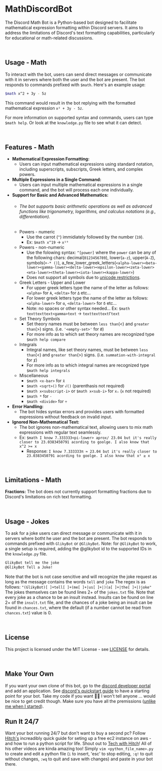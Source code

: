 # MathDiscordBot
The Discord Math Bot is a Python-based bot designed to facilitate mathematical expression formatting within Discord servers. It aims to address the limitations of Discord's text formatting capabilities, particularly for educational or math-related discussions.

<br>

## Usage - Math
To interact with the bot, users can send direct messages or communicate with it in servers where both the user and the bot are present. The bot responds to commands prefixed with `$math`. Here's an example usage:
``` bash
$math x^2 + 3y - 5z
```
This command would result in the bot replying with the formatted mathematical expression `x² + 3y - 5z`.

For more information on supported syntax and commands, users can type `$math help`.
Or look at the `knowledge.py` file to see what it can detect.

<br>

## Features - Math

* **Mathematical Expression Formatting:**
   * Users can input mathematical expressions using standard notation, including superscripts, subscripts, Greek letters, and complex powers.
* **Multiple Expressions in a Single Command:**
   * Users can input multiple mathematical expressions in a single command, and the bot will process each one individually.
* **Support for Basic and Advanced Mathematics:** 
   * ###### The bot supports basic arithmetic operations as well as advanced functions like trigonometry, logarithms, and calculus notations (e.g., differentiation).
   * Powers - numeric
      * Use the carrot (`^`) immidiately followed by the number (`19`).
      * Ex: `$math x^19` -> `x¹⁹`
   * Powers - non-numeric
      * Use the folowing syntax: `^[power]` where the `power` can be any of the following chars: decimal(`0123456789`), lower(`a-z`), upper(`A-Z`), symbols(`+-* ()`), a_few_lower_greek_letters(`<alpha-lower><beta-lower><gamma-lower><delta-lower><epsilon-lower><zeta-lower><eta-lower><theta-lower><iota-lower><kappa-lower>`)
      * Does not support all symbols due to [unicode restrictions](https://en.wikipedia.org/wiki/Unicode_subscripts_and_superscripts).
   * Greek Letters - Upper and Lower
      * For upper greek letters type the name of the letter as follows: `<alpha>` for `Α`, `<delta>` for `Δ` etc...
      * For lower greek letters type the name of the letter as follows: `<alpha-lower>` for `α`, `<delta-lower>` for `δ` etc...
      * Note: no spaces or other syntax needed... Ex: `$math texttexttext<gamma>text` -> `texttexttextΓtext`
   * Set Theory Symbols
      * Set theory names must be between `less than`(<) and `greater than`(>) signs. (i.e. `'<empty-set>'` for `Ø`)
      * For more info as to which set theory names are recognized type `$math help compare`
   * Integrals
      * Integral names, like set theory names, must be between `less than`(<) and `greater than`(>) signs. (i.e. `summation-with-integral` for `⨋`)
      * For more info as to which integral names are recognized type `$math help integrals`
   * Miscellaneous
      * `$math <x-bar>` for `x̄`
      * `$math <sqrt>()` for `√()` (parenthasis not required)
      * `$math x<subscript-i>` or `$math x<sub-i>` for `xᵢ` (`x` not required)
      * `$math *` for `⋅`
      * `$math <divide>` for `÷`
* **Error Handling:** 
   * The bot hides syntax errors and provides users with formatted expressions without feedback on invalid input.
* **Ignored Non-Mathematical Text:** 
   * The bot ignores non-mathematical text, allowing users to mix math expressions with regular text seamlessly.
   * Ex: `$math I know 7.333333<pi-lower> aprox/ 23.04 but it's really closer to 23.0383450791 acording to goolge. I also know that x^2 >= x`
      * Response: `I know 7.333333π ≈ 23.04 but it's really closer to 23.0383450791 acording to goolge. I also know that x² ≥ x`

<br>

## Limitations - Math
**Fractions:** The bot does not currently support formatting fractions due to Discord's limitations on rich text formatting.

<br>

## Usage - Jokes
To ask for a joke users can direct message or communicate with it in servers where botht he user and the bot are present. The bot responds to commands prefixed with `GlikyBot` or `@GlikyBot`. Note: for `@GlikyBot` to work, a single setup is required, adding the @glikybot id to the supported IDs in the `knowledge.py` file.
``` bash
GlikyBot tell me the joke
@GlikyBot Tell a Joke!
```
Note that the bot is not case sencitive and will recognize the joke request as long as the message contains the words `tell` and `joke`
The regex is as follows: `"(GlikyBot)[ ]+tell[ ]+(me[ ]+|us[ ]+|)(a[ ]+|the[ ]+|)joke"`
The jokes themselves can be found lines 2+ of the `jokes.txt` file. Note that every joke as a chance to be an insult instead. Insults can be found on line 2+ of the `insult.txt` file, and the chances of a joke being an insult can be found in `chances.txt`, where the default (if a number cannot be read from `chances.txt`) value is 0.

<br>

## License
This project is licensed under the MIT License - see [LICENSE](https://opensource.org/license/mit) for details.

<br>

## Make Your Own
If you want your own clone of this bot, go to the [discord developer portal](https://discord.com/developers/applications) and add an application. See [discord's quickstart guide](https://discordpy.readthedocs.io/en/stable/quickstart.html) to have a starting point for your bot. Take my code if you want 🤷‍♂️ I won't tell anyone ... would be nice to get credit though. Make sure you have all the premissions ([unlike me when I started](https://stackoverflow.com/questions/78162810/discord-bot-basic-example-fails-due-to-privilegedintentsrequiredexc-shard-id-e)).
## Run It 24/7
Want your bot running 24/7 but don't want to buy a second pc? Follow [Hitch's](https://www.youtube.com/watch?v=xXirbnUB3NU&ab_channel=TechwithHitch) increadibly quick guide for seting up a free ec2 instance on aws - and how to run a python script for life. Shout out to [Tech with Hitch](https://www.youtube.com/@Hitchon)! All of his other videos are kinda amazing too! Simply `vim <python_file_name>.py` to create and edit a python file (`i` to insert, 'esc' to stop editing, `:q!` to quit without changes, `:wq` to quit and save with changes) and paste in your bot there.
